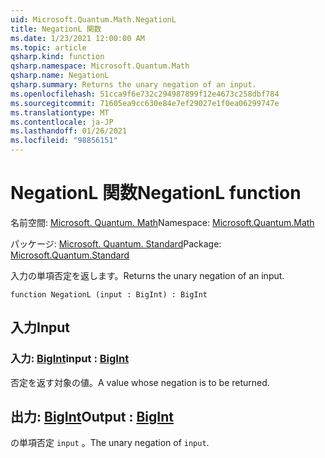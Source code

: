 ```yaml
---
uid: Microsoft.Quantum.Math.NegationL
title: NegationL 関数
ms.date: 1/23/2021 12:00:00 AM
ms.topic: article
qsharp.kind: function
qsharp.namespace: Microsoft.Quantum.Math
qsharp.name: NegationL
qsharp.summary: Returns the unary negation of an input.
ms.openlocfilehash: 51cca9f6e732c294987899f12e4673c258dbf784
ms.sourcegitcommit: 71605ea9cc630e84e7ef29027e1f0ea06299747e
ms.translationtype: MT
ms.contentlocale: ja-JP
ms.lasthandoff: 01/26/2021
ms.locfileid: "98856151"
---
```

# <a name="negationl-function"></a><span data-ttu-id="d4fd1-102">NegationL 関数</span><span class="sxs-lookup"><span data-stu-id="d4fd1-102">NegationL function</span></span>

<span data-ttu-id="d4fd1-103">名前空間: [Microsoft. Quantum. Math](xref:Microsoft.Quantum.Math)</span><span class="sxs-lookup"><span data-stu-id="d4fd1-103">Namespace: [Microsoft.Quantum.Math](xref:Microsoft.Quantum.Math)</span></span>

<span data-ttu-id="d4fd1-104">パッケージ: [Microsoft. Quantum. Standard](https://nuget.org/packages/Microsoft.Quantum.Standard)</span><span class="sxs-lookup"><span data-stu-id="d4fd1-104">Package: [Microsoft.Quantum.Standard](https://nuget.org/packages/Microsoft.Quantum.Standard)</span></span>


<span data-ttu-id="d4fd1-105">入力の単項否定を返します。</span><span class="sxs-lookup"><span data-stu-id="d4fd1-105">Returns the unary negation of an input.</span></span>

```qsharp
function NegationL (input : BigInt) : BigInt
```


## <a name="input"></a><span data-ttu-id="d4fd1-106">入力</span><span class="sxs-lookup"><span data-stu-id="d4fd1-106">Input</span></span>

### <a name="input--bigint"></a><span data-ttu-id="d4fd1-107">入力: [BigInt](xref:microsoft.quantum.lang-ref.bigint)</span><span class="sxs-lookup"><span data-stu-id="d4fd1-107">input : [BigInt](xref:microsoft.quantum.lang-ref.bigint)</span></span>

<span data-ttu-id="d4fd1-108">否定を返す対象の値。</span><span class="sxs-lookup"><span data-stu-id="d4fd1-108">A value whose negation is to be returned.</span></span>



## <a name="output--bigint"></a><span data-ttu-id="d4fd1-109">出力: [BigInt](xref:microsoft.quantum.lang-ref.bigint)</span><span class="sxs-lookup"><span data-stu-id="d4fd1-109">Output : [BigInt](xref:microsoft.quantum.lang-ref.bigint)</span></span>

<span data-ttu-id="d4fd1-110">の単項否定 `input` 。</span><span class="sxs-lookup"><span data-stu-id="d4fd1-110">The unary negation of `input`.</span></span>